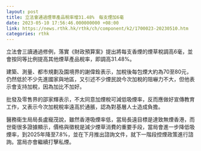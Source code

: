 ```yaml
---
layout: post
title: 立法會通過煙草產品稅率增31.48%　每支煙加6毫
date: 2023-05-10 17:56:46.000000000 +08:00
link: https://news.rthk.hk/rthk/ch/component/k2/1700023-20230510.htm
categories: rthk
---
```


立法會三讀通過修例，落實《財政預算案》提出將每支香煙的煙草稅調高6毫，並會按同等比例提高其他煙草產品稅率，即調高31.48%。

建築、測量、都市規劃及園境界的謝偉銓表示，加稅後每包煙大約為70至80元，仍然低於不少先進國家與地區，又引述不少煙民說今次加稅的阻嚇力不大，但他表示會支持加稅，因為加比不加好。

批發及零售界的邵家輝表示，不太同意加煙稅可減低吸煙率，反而應做好宣傳教育工作，又表示今次加稅稅率遠高於通脹，認為對基層人士造成負擔。

醫務衞生局局長盧寵茂說，雖然香港吸煙率低，當局長遠目標是達致無煙香港，而世衛很多證據顯示，價格與徵稅是減少煙草消費的重要手段，當局會進一步降低吸煙率，到2025年降至7.8%，並在下月推出諮詢文件，就下一階段控煙政策進行諮詢。當局亦會繼續打擊私煙。
